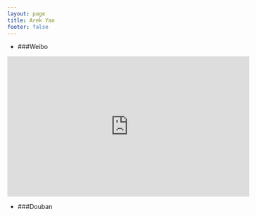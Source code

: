 ```yaml
---
layout: page
title: Arek Yao
footer: false
---
```


* ###Weibo

<iframe width="550" height="320" class="share_self"  frameborder="0" scrolling="no" src="http://widget.weibo.com/weiboshow/index.php?language=&width=550&height=320&fansRow=2&ptype=1&speed=0&skin=1&isTitle=0&noborder=0&isWeibo=1&isFans=1&uid=1771027825&verifier=f729d6d3&dpc=1"></iframe>



* ###Douban

<script type="text/javascript" src="http://www.douban.com/service/badge/4826632/?show=collection&amp;select=random&amp;n=6&amp;columns=6&amp;picsize=medium&amp;hidelogo=yes&amp;hideself=yes&amp;cat=book" ></script>

